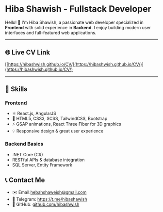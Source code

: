 # Hiba Shawish - Fullstack Developer

Hello! 👋 I'm Hiba Shawish, a passionate web developer specialized in **Frontend** with solid experience in **Backend**. I enjoy building modern user interfaces and full-featured web applications.

---

## 🌐 Live CV Link
[[https://hibashwish.github.io/CV/](https://hibashwish.github.io/CV/)](https://hibashwish.github.io/CV/)

---

## 🧰 Skills

### Frontend
- ⚛️ React.js, AngularJS 
- 🎨 HTML5, CSS3, SCSS, TailwindCSS, Bootstrap  
- ⚡ GSAP animations, React Three Fiber for 3D graphics  
- 💡 Responsive design & great user experience  

### Backend Basics
- .NET Core (C#)  
- RESTful APIs & database integration  
- SQL Server, Entity Framework

## 📞 Contact Me

- ✉️ Email:hebahshaweish@gmail.com
- 🔗 Telegram: https://t.me/hibashawish
- 🐙 GitHub: [github.com/hibashwish](https://github.com/hibashwish)  
